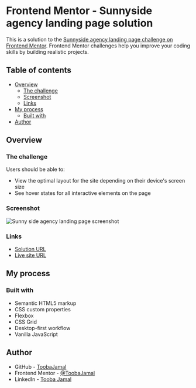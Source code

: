 # Frontend Mentor - Sunnyside agency landing page solution

This is a solution to the [Sunnyside agency landing page challenge on Frontend Mentor](https://www.frontendmentor.io/challenges/sunnyside-agency-landing-page-7yVs3B6ef). Frontend Mentor challenges help you improve your coding skills by building realistic projects.

## Table of contents

- [Overview](#overview)
  - [The challenge](#the-challenge)
  - [Screenshot](#screenshot)
  - [Links](#links)
- [My process](#my-process)
  - [Built with](#built-with)
- [Author](#author)

## Overview

### The challenge

Users should be able to:

- View the optimal layout for the site depending on their device's screen size
- See hover states for all interactive elements on the page

### Screenshot

![Sunny side agency landing page screenshot](https://github.com/ToobaJamal/sunnyside-agency-landingpage.github.io/blob/main/sunnysideagency.png)

### Links

- [Solution URL](https://www.frontendmentor.io/solutions/responsive-landing-page-using-html-css-and-javascript-4fVUYSgcYM)
- [Live site URL](https://toobajamal.github.io/sunnyside-agency-landingpage.github.io/)

## My process

### Built with

- Semantic HTML5 markup
- CSS custom properties
- Flexbox
- CSS Grid
- Desktop-first workflow
- Vanilla JavaScript

## Author

- GitHub - [ToobaJamal](https://github.com/ToobaJamal)
- Frontend Mentor - [@ToobaJamal](https://www.frontendmentor.io/profile/ToobaJamal)
- LinkedIn - [Tooba Jamal](https://www.linkedin.com/in/tooba-jamal/)


